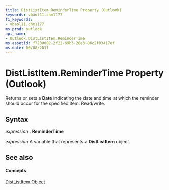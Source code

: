 ```yaml
---
title: DistListItem.ReminderTime Property (Outlook)
keywords: vbaol11.chm1177
f1_keywords:
- vbaol11.chm1177
ms.prod: outlook
api_name:
- Outlook.DistListItem.ReminderTime
ms.assetid: f7230002-2f22-69b3-28e3-86c2f03417ef
ms.date: 06/08/2017
---
```



# DistListItem.ReminderTime Property (Outlook)

Returns or sets a  **Date** indicating the date and time at which the reminder should occur for the specified item. Read/write.


## Syntax

 _expression_ . **ReminderTime**

 _expression_ A variable that represents a **DistListItem** object.


## See also


#### Concepts


[DistListItem Object](Outlook.DistListItem.md)

